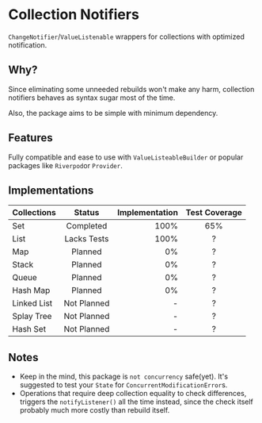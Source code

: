 # Collection Notifiers

`ChangeNotifier`/`ValueListenable` wrappers for collections with optimized notification.

## Why?

Since eliminating some unneeded rebuilds won't make any harm, collection notifiers behaves as syntax sugar most of the
time.

Also, the package aims to be simple with minimum dependency.

## Features

Fully compatible and ease to use with `ValueListeableBuilder` or popular packages like `Riverpod`or `Provider`.

## Implementations

| Collections |   Status    | Implementation | Test Coverage |
|-------------|:-----------:|---------------:|:-------------:|
| Set         |  Completed  |           100% |      65%      |  
| List        | Lacks Tests |           100% |       ?       |
| Map         |   Planned   |             0% |       ?       |
| Stack       |   Planned   |             0% |       ?       |
| Queue       |   Planned   |             0% |       ?       |
| Hash Map    |   Planned   |             0% |       ?       |
| Linked List | Not Planned |              - |       ?       |
| Splay Tree  | Not Planned |              - |       ?       |
| Hash Set    | Not Planned |              - |       ?       |

## Notes

* Keep in the mind, this package is `not concurrency` safe(yet). It's suggested to test your `State`
  for `ConcurrentModificationError`s.
* Operations that require deep collection equality to check differences, triggers the `notifyListener()` all the time
  instead, since the check itself probably much more costly than rebuild itself.
